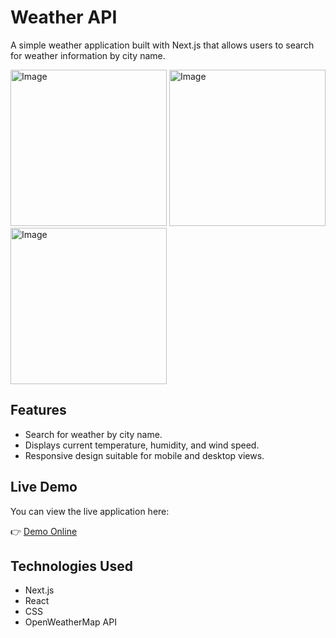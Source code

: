 # Weather API

A simple weather application built with Next.js that allows users to search for weather information by city name.

<img width="250" alt="Image" src="https://github.com/user-attachments/assets/71d79197-4bf0-493c-8c0c-2b7dd13ecea3" />

<img width="250" alt="Image" src="https://github.com/user-attachments/assets/7bbb176b-ae06-45f3-ba87-a545e9a509f3" />

<img width="250" alt="Image" src="https://github.com/user-attachments/assets/60189d48-f4d2-482a-bcdc-5eb286e9a619" />

## Features

- Search for weather by city name.
- Displays current temperature, humidity, and wind speed.
- Responsive design suitable for mobile and desktop views.

## Live Demo

You can view the live application here:

👉 [Demo Online](https://weather-api-weld-six.vercel.app/)

## Technologies Used

- Next.js
- React
- CSS
- OpenWeatherMap API

